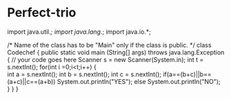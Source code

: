 # Perfect-trio
import java.util.*;
import java.lang.*;
import java.io.*;

/* Name of the class has to be "Main" only if the class is public. */
class Codechef
{
	public static void main (String[] args) throws java.lang.Exception
	{
		// your code goes here
			Scanner s = new Scanner(System.in);
		    int t = s.nextInt();
		    for(int i =0;i<t;i++)
		    {    
		        int a = s.nextInt();
		        int b = s.nextInt();
		        int c = s.nextInt();
		        if(a==(b+c)||b==(a+c)||c==(a+b))
		                System.out.println("YES");
		        else
		                System.out.println("NO");
		    }
	}
}
